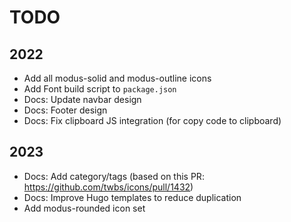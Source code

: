 # TODO

## 2022

- Add all modus-solid and modus-outline icons
- Add Font build script to `package.json`
- Docs: Update navbar design
- Docs: Footer design
- Docs: Fix clipboard JS integration (for copy code to clipboard)

## 2023

- Docs: Add category/tags (based on this PR: <https://github.com/twbs/icons/pull/1432>)
- Docs: Improve Hugo templates to reduce duplication
- Add modus-rounded icon set
